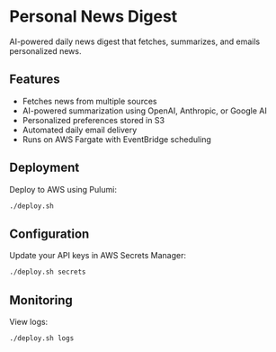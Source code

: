 # Personal News Digest

AI-powered daily news digest that fetches, summarizes, and emails personalized news.

## Features

- Fetches news from multiple sources
- AI-powered summarization using OpenAI, Anthropic, or Google AI
- Personalized preferences stored in S3
- Automated daily email delivery
- Runs on AWS Fargate with EventBridge scheduling

## Deployment

Deploy to AWS using Pulumi:

```bash
./deploy.sh
```

## Configuration

Update your API keys in AWS Secrets Manager:

```bash
./deploy.sh secrets
```

## Monitoring

View logs:

```bash
./deploy.sh logs
```
